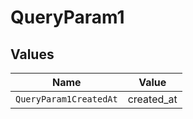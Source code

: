 # QueryParam1


## Values

| Name                   | Value                  |
| ---------------------- | ---------------------- |
| `QueryParam1CreatedAt` | created_at             |